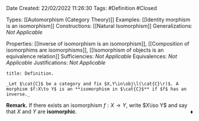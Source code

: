 <br />
<br />

Date Created: 22/02/2022 11:26:30
Tags: #Definition #Closed 

Types: [[Automorphism (Category Theory)]]
Examples: [[Identity morphism is an isomorphism]]
Constructions: [[Natural Isomorphism]]
Generalizations: _Not Applicable_

Properties: [[Inverse of isomorphism is an isomorphism]], [[Composition of isomorphims are isomorphisms]], [[Isomorphism of objects is an equivalence relation]]
Sufficiencies: _Not Applicable_
Equivalences: _Not Applicable_
Justifications: _Not Applicable_

``` ad-Definition
title: Definition.

_Let $\cat{C}$ be a category and fix $X,Y\in\obj\l(\cat{C}\r)$. A morphism $f:X\to Y$ is an **isomorphism in $\cat{C}$** if $f$ has an inverse._

```

**Remark.** If there exists an isomorphism $f:X\to Y$, write $X\iso Y$ and say that $X$ and $Y$ are **isomorphic**.<span style="float:right;">$\blacklozenge$</span>
